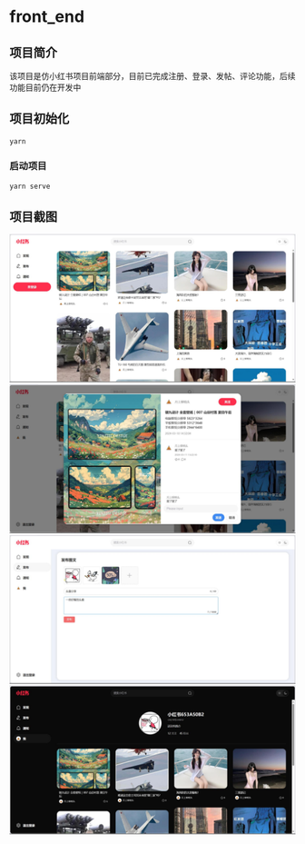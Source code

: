 # front_end

## 项目简介

该项目是仿小红书项目前端部分，目前已完成注册、登录、发帖、评论功能，后续功能目前仍在开发中

## 项目初始化

```
yarn
```

### 启动项目

```
yarn serve
```

## 项目截图

![image text](https://github.com/RwMaxddd/xiaohongshu-fr/blob/master/src/assets/preview1.jpg)
![image text](https://github.com/RwMaxddd/xiaohongshu-fr/blob/master/src/assets/preview2.jpg)
![image text](https://github.com/RwMaxddd/xiaohongshu-fr/blob/master/src/assets/preview3.jpg)
![image text](https://github.com/RwMaxddd/xiaohongshu-fr/blob/master/src/assets/preview4.jpg)
